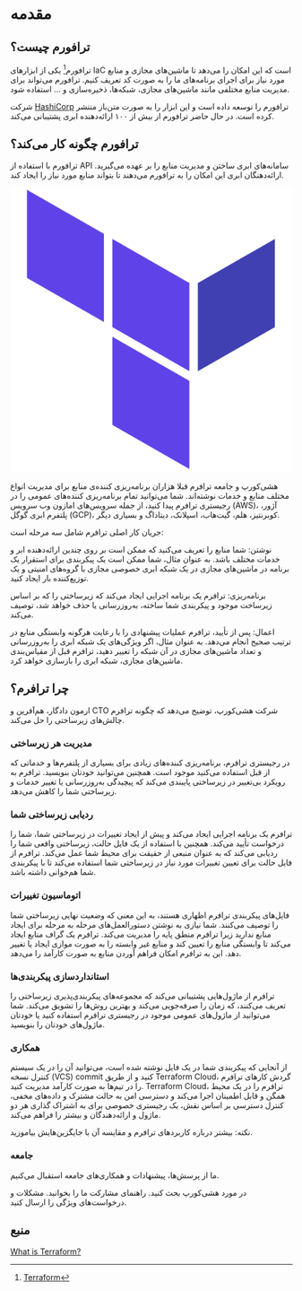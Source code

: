 # مقدمه

## ترافورم چیست؟
ترافورم[^1]
یکی از ابزارهای
IaC
است که این امکان را می‌دهد تا ماشین‌های مجازی و منابع مورد نیاز برای اجرای برنامه‌های ما را به صورت کد تعریف کنیم.
ترافورم می‌تواند برای مدیریت منابع مختلفی مانند ماشین‌های مجازی، شبکه‌ها، ذخیره‌سازی و ... استفاده شود.

شرکت
[HashiCorp](https://www.hashicorp.com/)
ترافورم را توسعه داده است و این ابزار را به صورت متن‌باز منتشر کرده است. در حال حاضر ترافورم از بیش از ۱۰۰ ارائه‌دهنده ابری پشتیبانی می‌کند.

## ترافورم چگونه کار می‌کند؟
ترافورم با استفاده از
API
سامانه‌های ابری ساختن و مدیریت منابع را بر عهده می‌گیرید. ارائه‌دهنگان ابری این امکان را به ترافورم می‌دهند تا بتواند منابع مورد نیاز را ایجاد کند.

![عکس ترافورم و API](/assets/images/terraform.png)

هشی‌کورپ و جامعه ترافرم قبلا هزاران برنامه‌ریزی کننده‌ی منابع برای مدیریت انواع مختلف منابع و خدمات نوشته‌اند. شما می‌توانید تمام برنامه‌ریزی کننده‌های عمومی را در رجیستری ترافرم پیدا کنید، از جمله سرویس‌های امازون وب سرویس (AWS)، آژور، پلتفرم ابری گوگل (GCP)، کوبرنتیز، هلم، گیت‌هاب، اسپلانک، دیتاداگ و بسیاری دیگر.

جریان کار اصلی ترافرم شامل سه مرحله است:

نوشتن: شما منابع را تعریف می‌کنید که ممکن است بر روی چندین ارائه‌دهنده ابر و خدمات مختلف باشد. به عنوان مثال، شما ممکن است یک پیکربندی برای استقرار یک برنامه در ماشین‌های مجازی در یک شبکه ابری خصوصی مجازی با گروه‌های امنیتی و یک توزیع‌کننده بار ایجاد کنید.

برنامه‌ریزی: ترافرم یک برنامه اجرایی ایجاد می‌کند که زیرساختی را که بر اساس زیرساخت موجود و پیکربندی شما ساخته، به‌روزرسانی یا حذف خواهد شد، توصیف می‌کند.

اعمال: پس از تأیید، ترافرم عملیات پیشنهادی را با رعایت هرگونه وابستگی منابع در ترتیب صحیح انجام می‌دهد. به عنوان مثال، اگر ویژگی‌های یک شبکه ابری را به‌روزرسانی و تعداد ماشین‌های مجازی در آن شبکه را تغییر دهید، ترافرم قبل از مقیاس‌بندی ماشین‌های مجازی، شبکه ابری را بازسازی خواهد کرد.

## چرا ترافرم؟
ارمون دادگار، هم‌آفرین و CTO شرکت هشی‌کورپ، توضیح می‌دهد که چگونه ترافرم چالش‌های زیرساختی را حل می‌کند.

### مدیریت هر زیرساختی
در رجیستری ترافرم، برنامه‌ریزی کننده‌های زیادی برای بسیاری از پلتفرم‌ها و خدماتی که از قبل استفاده می‌کنید موجود است. همچنین می‌توانید خودتان بنویسید. ترافرم به رویکرد بی‌تغییر در زیرساختی پایبندی می‌کند که پیچیدگی به‌روزرسانی یا تغییر خدمات و زیرساختی شما را کاهش می‌دهد.

### ردیابی زیرساختی شما
ترافرم یک برنامه اجرایی ایجاد می‌کند و پیش از ایجاد تغییرات در زیرساختی شما، شما را درخواست تأیید می‌کند. همچنین با استفاده از یک فایل حالت، زیرساختی واقعی شما را ردیابی می‌کند که به عنوان منبعی از حقیقت برای محیط شما عمل می‌کند. ترافرم از فایل حالت برای تعیین تغییرات مورد نیاز در زیرساختی شما استفاده می‌کند تا با پیکربندی شما هم‌خوانی داشته باشد.

### اتوماسیون تغییرات
فایل‌های پیکربندی ترافرم اظهاری هستند، به این معنی که وضعیت نهایی زیرساختی شما را توصیف می‌کنند. شما نیازی به نوشتن دستورالعمل‌های مرحله به مرحله برای ایجاد منابع ندارید زیرا ترافرم منطق پایه را مدیریت می‌کند. ترافرم یک گراف منابع ایجاد می‌کند تا وابستگی منابع را تعیین کند و منابع غیر وابسته را به صورت موازی ایجاد یا تغییر دهد. این به ترافرم امکان فراهم آوردن منابع به صورت کارآمد را می‌دهد.

### استانداردسازی پیکربندی‌ها
ترافرم از ماژول‌هایی پشتیبانی می‌کند که مجموعه‌های پیکربندی‌پذیری زیرساختی را تعریف می‌کنند، که زمان را صرفه‌جویی می‌کند و بهترین روش‌ها را تشویق می‌کند. شما می‌توانید از ماژول‌های عمومی موجود در رجیستری ترافرم استفاده کنید یا خودتان ماژول‌های خودتان را بنویسید.

### همکاری
از آنجایی که پیکربندی شما در یک فایل نوشته شده است، می‌توانید آن را در یک سیستم کنترل نسخه (VCS) commit کنید و از طریق Terraform Cloud، گردش کارهای ترافرم را در تیم‌ها به صورت کارآمد مدیریت کنید. Terraform Cloud، ترافرم را در یک محیط همگن و قابل اطمینان اجرا می‌کند و دسترسی امن به حالت مشترک و داده‌های مخفی، کنترل دسترسی بر اساس نقش، یک رجیستری خصوصی برای به اشتراک گذاری هر دو ماژول و ارائه‌دهندگان و بیشتر را فراهم می‌کند.

نکته: بیشتر درباره کاربردهای ترافرم و مقایسه آن با جایگزین‌هایش بیاموزید.

### جامعه
ما از پرسش‌ها، پیشنهادات و همکاری‌های جامعه استقبال می‌کنیم.

در مورد هشی‌کورپ بحث کنید.
راهنمای مشارکت ما را بخوانید.
مشکلات و درخواست‌های ویژگی را ارسال کنید.

[^1]: [Terraform](https://www.terraform.io/)

## منبع
[What is Terraform?](https://developer.hashicorp.com/terraform/into)